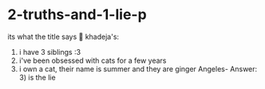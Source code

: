# 2-truths-and-1-lie-p
its what the title says 🙂
khadeja's:
1. i have 3 siblings :3
2. i've been obsessed with cats for a few years
3. i own a cat, their name is summer and they are ginger
Angeles- Answer: 3) is the lie
